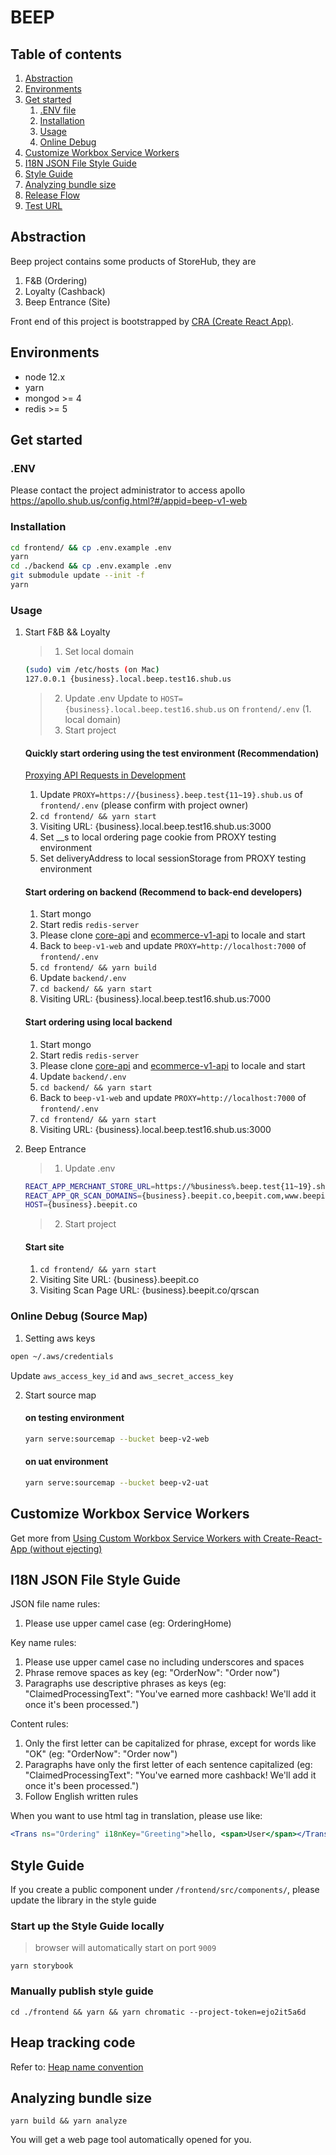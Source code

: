# BEEP

## Table of contents

1. [Abstraction](#abstraction)
2. [Environments](#environments)
3. [Get started](#get-started)
    1. [.ENV file](#env)
    2. [Installation](#installation)
    3. [Usage](#usage)
    4. [Online Debug](#online-debug)
5. [Customize Workbox Service Workers](#customize-workbox-service-workers)
6. [I18N JSON File Style Guide](#i18n-json-style-guide)
7. [Style Guide](#style-guide)
8. [Analyzing bundle size](#analyzing-bundle-size)
9. [Release Flow](https://github.com/storehubnet/beep-v1-web/wiki/Release-Flow)
10. [Test URL](https://github.com/storehubnet/beep-v1-web/wiki/Test-URL)

<a name="abstraction"></a>
## Abstraction

Beep project contains some products of StoreHub, they are

1. F&B (Ordering)
2. Loyalty (Cashback)
3. Beep Entrance (Site)

Front end of this project is bootstrapped by [CRA (Create React App)](https://create-react-app.dev/docs/getting-started).

<a name="environments"></a>
## Environments

- node 12.x
- yarn
- mongod >= 4
- redis >= 5

<a name="get-started"></a>
## Get started

<a name="env"></a>
### .ENV
Please contact the project administrator to access apollo https://apollo.shub.us/config.html?#/appid=beep-v1-web

<a name="installation"></a>
### Installation

```sh
cd frontend/ && cp .env.example .env
yarn
cd ./backend && cp .env.example .env
git submodule update --init -f
yarn
```

<a name="usage"></a>
### Usage

1. Start F&B && Loyalty
    > 1. Set local domain
    ```sh
    (sudo) vim /etc/hosts (on Mac)
    127.0.0.1 {business}.local.beep.test16.shub.us
    ```
    > 2. Update .env
    Update to `HOST={business}.local.beep.test16.shub.us` on `frontend/.env` (1. local domain)
    > 3. Start project
    #### Quickly start ordering using the test environment (Recommendation)
    [Proxying API Requests in Development](https://create-react-app.dev/docs/proxying-api-requests-in-development/)
    1. Update `PROXY=https://{business}.beep.test{11~19}.shub.us` of `frontend/.env` (please confirm with project owner)
    2. `cd frontend/ && yarn start`
    3. Visiting URL: {business}.local.beep.test16.shub.us:3000
    4. Set __s to local ordering page cookie from PROXY testing environment
    5. Set deliveryAddress to local sessionStorage from PROXY testing environment
    #### Start ordering on backend (Recommend to back-end developers)
    1. Start mongo
    2. Start redis `redis-server`
    3. Please clone [core-api](https://github.com/storehubnet/core-api.git) and [ecommerce-v1-api](https://github.com/storehubnet/ecommerce-v1-api.git) to locale and start
    4. Back to `beep-v1-web` and update `PROXY=http://localhost:7000` of `frontend/.env`
    5. `cd frontend/ && yarn build`
    6. Update `backend/.env`
    7. `cd backend/ && yarn start`
    8. Visiting URL: {business}.local.beep.test16.shub.us:7000
    #### Start ordering using local backend
    1. Start mongo
    2. Start redis `redis-server`
    3. Please clone [core-api](https://github.com/storehubnet/core-api.git) and [ecommerce-v1-api](https://github.com/storehubnet/ecommerce-v1-api.git) to locale and start
    4. Update `backend/.env`
    5. `cd backend/ && yarn start`
    6. Back to `beep-v1-web` and update `PROXY=http://localhost:7000` of `frontend/.env`
    7. `cd frontend/ && yarn start`
    8. Visiting URL: {business}.local.beep.test16.shub.us:3000

2. Beep Entrance
    > 1. Update .env
      ```sh
      REACT_APP_MERCHANT_STORE_URL=https://%business%.beep.test{11~19}.shub.us
      REACT_APP_QR_SCAN_DOMAINS={business}.beepit.co,beepit.com,www.beepit.com
      HOST={business}.beepit.co
      ```
    > 2. Start project
    #### Start site
    1. `cd frontend/ && yarn start`
    2. Visiting Site URL: {business}.beepit.co
    3. Visiting Scan Page URL: {business}.beepit.co/qrscan

<a name="online-debug"></a>
### Online Debug (Source Map)

1. Setting aws keys
```sh
open ~/.aws/credentials
```
Update `aws_access_key_id` and `aws_secret_access_key`

2. Start source map 
    #### on testing environment
    ```sh
    yarn serve:sourcemap --bucket beep-v2-web
    ```
    #### on uat environment
    ```sh
    yarn serve:sourcemap --bucket beep-v2-uat
    ```

<a name="customize-workbox-service-workers"></a>

## Customize Workbox Service Workers

Get more from [Using Custom Workbox Service Workers with Create-React-App (without ejecting)
](https://karannagupta.com/using-custom-workbox-service-workers-with-create-react-app/)

<a name="i18n-json-style-guide"></a>
## I18N JSON File Style Guide

JSON file name rules:
    
  1. Please use upper camel case (eg: OrderingHome)

Key name rules:
    
  1. Please use upper camel case no including underscores and spaces
  2. Phrase remove spaces as key (eg: "OrderNow": "Order now")
  3. Paragraphs use descriptive phrases as keys (eg: "ClaimedProcessingText": "You've earned more cashback! We'll add it once it's been processed.")
    
Content rules:
    
  1. Only the first letter can be capitalized for phrase, except for words like "OK" (eg: "OrderNow": "Order now")
  2. Paragraphs have only the first letter of each sentence capitalized (eg: "ClaimedProcessingText": "You've earned more cashback! We'll add it once it's been processed.")
  3. Follow English written rules

When you want to use html tag in translation, please use like:

  ```jsx
  <Trans ns="Ordering" i18nKey="Greeting">hello, <span>User</span></Trans>
  ```

<a name="style-guide"></a>
## Style Guide

If you create a public component under `/frontend/src/components/`, please update the library in the style guide

### Start up the Style Guide locally
> browser will automatically start on port `9009`

```shell script
yarn storybook
```  
### Manually publish style guide

```shell script
cd ./frontend && yarn && yarn chromatic --project-token=ejo2it5a6d
```

<a name="heap-tracking-code"></a>
## Heap tracking code

Refer to: [Heap name convention](https://storehub.atlassian.net/wiki/spaces/SHFET/pages/617087695/Heap+name+convention)

<a name="analyzing-bundle-size"></a>
## Analyzing bundle size

```shell script
yarn build && yarn analyze
```

You will get a web page tool automatically opened for you.
